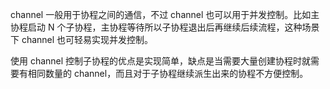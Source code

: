 channel 一般用于协程之间的通信，不过 channel 也可以用于并发控制。比如主协程启动 N 个子协程，主协程等待所以子协程退出后再继续后续流程，这种场景下 channel 也可轻易实现并发控制。

使用 channel 控制子协程的优点是实现简单，缺点是当需要大量创建协程时就需要有相同数量的 channel，而且对于子协程继续派生出来的协程不方便控制。